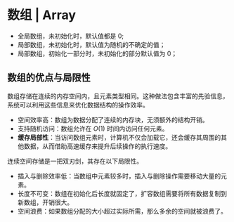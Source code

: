 # 数组 | Array

- 全局数组，未初始化时，默认值都是 0;
- 局部数组，未初始化时，默认值为随机的不确定的值；
- 局部数组，初始化一部分时，未初始化的部分默认值为 0；

## 数组的优点与局限性

数组存储在连续的内存空间内，且元素类型相同。这种做法包含丰富的先验信息，系统可以利用这些信息来优化数据结构的操作效率。

- 空间效率高：数组为数据分配了连续的内存块，无须额外的结构开销。
- 支持随机访问：数组允许在 $O(1)$ 时间内访问任何元素。
- **缓存局部性**：当访问数组元素时，计算机不仅会加载它，还会缓存其周围的其他数据，从而借助高速缓存来提升后续操作的执行速度。

连续空间存储是一把双刃剑，其存在以下局限性。

- 插入与删除效率低：当数组中元素较多时，插入与删除操作需要移动大量的元素。
- 长度不可变：数组在初始化后长度就固定了，扩容数组需要将所有数据复制到新数组，开销很大。
- 空间浪费：如果数组分配的大小超过实际所需，那么多余的空间就被浪费了。
